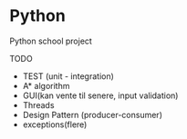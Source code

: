 # Python

Python school project

TODO

- TEST (unit - integration)
- A\* algorithm
- GUI(kan vente til senere, input validation)
- Threads
- Design Pattern (producer-consumer)
- exceptions(flere)
